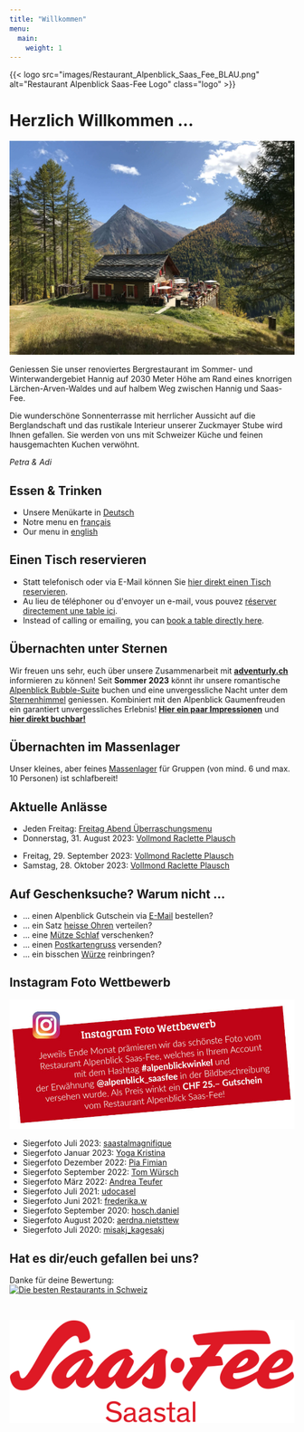 ```yaml
---
title: "Willkommen"
menu:
  main:
    weight: 1
---
```

<!-- Ein-/Auskommentieren: Ctrl + K und gleich Ctrl + C -->

{{< logo src="images/Restaurant_Alpenblick_Saas_Fee_BLAU.png" alt="Restaurant Alpenblick Saas-Fee Logo" class="logo" >}}

<!-- {{< logo src="images/Restaurant_Alpenblick_Saas_Fee_Weihnachten.png" alt="Restaurant Alpenblick Saas-Fee Logo" class="logo" >}} -->

<!-- ---
Normaler Text zwischen Linien<br>
**Fetter Text zwischen Linien**

--- -->



<!--

<br>

---

**Saisonende und Start Sommersaison 2023**<br>
Wir geniessen mit euch noch bis und mit **Sonntag, 23. April 2023** die Wintersaison. 

Am **Donnerstag, 08. Juni 2023** freuen wir uns, mit euch in die Sommersaison 2023 starten zu dürfen!

---

**Früheres Saisonende wegen <a href="images/Alpenblick_Flyer_Umbau_2022.jpg" target="_blank"> Umbau</a> und Start Wintersaison 2022 / 23**<br>
Wir geniessen mit euch noch bis und mit **Sonntag, 25. September 2022** die Sommersaison. 


Am **Donnerstag, 08. Dezember 2022** freuen wir uns, mit euch **und unserer neuen Küche** in die Wintersaison 2022 / 23 starten zu dürfen!


 **Saisonende und Start Wintersaison**<br>
Am **Mittwoch, 15. Dezember 2021** freuen wir uns, mit euch in die Wintersaison 2021 / 22 starten zu dürfen!


**Sommersaison 2021**<br>
Wir freuen uns sehr, Sie nach der Zwischensaison ab **Donnerstag, 03. Juni 2021 (Fronleichnam)** wieder bei uns im Restaurant Alpenblick begrüssen und verwöhnen zu dürfen!


**Start Sommersaison 2022**<br>
Wir freuen uns sehr, Sie nach der Zwischensaison ab **Freitag, 10. Juni 2022** (bei schönem Wetter bereits am **Freitag, 03. Juni 2022**) wieder bei uns im Restaurant Alpenblick begrüssen und verwöhnen zu dürfen!

Wir geniessen mit euch noch bis und mit **Sonntag, 24. Oktober 2021** die Sommersaison. Am **Mittwoch, 15. Dezember 2021** freuen wir uns, mit euch in die Wintersaison 2021 / 22 starten zu dürfen!


**Start Sommersaison 2022**<br>
Wir freuen uns sehr, Sie nach der Zwischensaison ab **Freitag, 03. Juni 2022** wieder bei uns im Restaurant Alpenblick begrüssen und verwöhnen zu dürfen!

---
<br>

-->

# Herzlich Willkommen ...
![Alpenblick](images/Alpenblick_Ansicht_13.jpg "Alpenblick")
<!-- 
![Alpenblick](images/Alpenblick_Ansicht_16.jpg "Alpenblick") -> WINTER
![Alpenblick](images/Alpenblick_Ansicht_13.jpg "Alpenblick") -> SOMMER
![Alpenblick](images/Alpenblick_Ansicht_Take-away.jpg "Alpenblick")
 -->

Geniessen Sie unser renoviertes Bergrestaurant im Sommer- und Winterwandergebiet Hannig auf 2030 Meter Höhe am Rand eines knorrigen Lärchen-Arven-Waldes und auf halbem Weg zwischen Hannig und Saas-Fee. 

Die wunderschöne Sonnenterrasse mit herrlicher Aussicht auf die Berglandschaft und das rustikale Interieur unserer Zuckmayer Stube wird Ihnen gefallen. Sie werden von uns mit Schweizer Küche und feinen hausgemachten Kuchen verwöhnt.

_Petra & Adi_


## Essen & Trinken
* Unsere Menükarte in <a href="images/Alpenblick_Menukarte_QR_Code_DE.pdf" target="_blank">Deutsch</a>
* Notre menu en <a href="images/Alpenblick_Menukarte_QR_Code_FR.pdf" target="_blank">français</a>
* Our menu in <a href="images/Alpenblick_Menukarte_QR_Code_EN.pdf" target="_blank">english</a>


## Einen Tisch reservieren
* Statt telefonisch oder via E-Mail können Sie <a href="https://reserve.foratable.com?restaurantHash=3be5e5e9c7df6d02cb707c204c71a1ba" target="_blank">hier direkt einen Tisch reservieren</a>.
* Au lieu de téléphoner ou d'envoyer un e-mail, vous pouvez <a href="https://reserve.foratable.com?restaurantHash=3be5e5e9c7df6d02cb707c204c71a1ba" target="_blank">réserver directement une table ici</a>.
* Instead of calling or emailing, you can <a href="https://reserve.foratable.com?restaurantHash=3be5e5e9c7df6d02cb707c204c71a1ba" target="_blank">book a table directly here</a>.


## Übernachten unter Sternen
Wir freuen uns sehr, euch über unsere Zusammenarbeit mit **<a href="https://www.adventurly.ch" target="_blank">adventurly.ch</a>** informieren zu können! Seit **Sommer 2023** könnt ihr unsere romantische <a href="images/Alpenblick_Bubble-Suite_Tag.jpg" target="_blank">Alpenblick Bubble-Suite</a> buchen und eine unvergessliche Nacht unter dem <a href="images/Alpenblick_Bubble-Suite_Nacht.jpg" target="_blank">Sternenhimmel</a> geniessen. Kombiniert mit den Alpenblick Gaumenfreuden ein garantiert unvergessliches Erlebnis! **<a href="https://www.alpenblick-saasfee.ch/gallery/" target="_blank">Hier ein paar Impressionen</a>** und **<a href="https://adventurly.ch/unterkuenfte/bubble-suite-saas-fee/" target="_blank">hier direkt buchbar!</a>**


## Übernachten im Massenlager
Unser kleines, aber feines <a href="images/Alpenblick_Flyer_Uebernachten_2022.jpg" target="_blank">Massenlager</a> für Gruppen (von mind. 6 und max. 10 Personen) ist schlafbereit!


## Aktuelle Anlässe
* Jeden Freitag: <a href="images/Alpenblick_Flyer_Freitag_Abend_Menu_2020.jpg" target="_blank"> Freitag Abend Überraschungsmenu</a>
* Donnerstag, 31. August 2023: <a href="images/Alpenblick_Flyer_Vollmond_Raclette_Plausch.jpg" target="_blank"> Vollmond Raclette Plausch</a>
<!-- * 04. – 25. September 2022: <a href="https://www.saas-fee.ch/de/events/top-events-im-sommer/saaser-gaumengaudi" target="_blank"> Saaser Gaumengaudi</a> (-> <a href="images/Alpenblick_Flyer_Saaser_Gaumengaudi_2022.jpg" target="_blank">Unser Menü</a>) -->
* Freitag, 29. September 2023: <a href="images/Alpenblick_Flyer_Vollmond_Raclette_Plausch.jpg" target="_blank"> Vollmond Raclette Plausch</a>
* Samstag, 28. Oktober 2023: <a href="images/Alpenblick_Flyer_Vollmond_Raclette_Plausch.jpg" target="_blank"> Vollmond Raclette Plausch</a>
<!-- * Donnerstag, 08. Dezember 2022: <a href="images/Alpenblick_Flyer_Vollmond_Raclette_Plausch.jpg" target="_blank"> Vollmond Raclette Plausch</a> -->
<!-- * Samstag, 24. Dezember 2022: <a href="images/Alpenblick_Flyer_Weihnachtsmenu.jpg" target="_blank"> Weihnachtsmenu</a> -->
<!-- * Sonntag, 25. Dezember 2022: <a href="images/Alpenblick_Flyer_Christmas_Fondue.jpg" target="_blank"> Christmas Fondue</a> -->
<!-- * Montag, 06. März 2023: <a href="images/Alpenblick_Flyer_Vollmond_Raclette_Plausch.jpg" target="_blank"> Vollmond Raclette Plausch</a> -->
<!-- * **ZUSÄTZLICH:** Mittwoch, 08. März 2023: <a href="images/Alpenblick_Flyer_Vollmond_Raclette_Plausch.jpg" target="_blank"> Vollmond Raclette Plausch</a> -->
<!-- * Donnerstag, 06. April 2023: <a href="images/Alpenblick_Flyer_Vollmond_Raclette_Plausch.jpg" target="_blank"> Vollmond Raclette Plausch</a> -->
<!-- * Sonntag, 09. April 2023: <a href="images/Alpenblick_Flyer_Ostern_2023.jpg" target="_blank"> Alpenblick Ostereiersuche</a> -->
<!-- * Montag, 03. Juli 2023: <a href="images/Alpenblick_Flyer_Vollmond_Raclette_Plausch.jpg" target="_blank"> Vollmond Raclette Plausch</a> -->
<!-- * Montag, 31. Juli 2023: <a href="images/Alpenblick_Flyer_Vollmond_Raclette_Plausch.jpg" target="_blank"> Vollmond Raclette Plausch</a> -->
<!-- * Sonntag, 10. Juli 2022: <a href="https://www.saas-fee.ch/de/events/top-events-im-sommer/saaser-gourmet-trail" target="_blank"> Saaser Gourmet-Trail</a> -->
<!-- * Dienstag, 1. August 2023: <a href="images/Alpenblick_Flyer_1_August_2023.jpg" target="_blank"> Schweizer Nationalfeiertag</a> -->
<!-- * Sonntag, 13. August 2023: <a href="images/Alpenblick_Flyer_Ziegenfest_2023.jpg" target="_blank"> Ziegenfest Saas--Fee</a> -->


## Auf Geschenksuche? Warum nicht ...
* ... einen Alpenblick Gutschein via [E-Mail](mailto:info@alpenblick-saasfee.ch?Subject=Gutscheinbestellung) bestellen? 
* ... ein Satz <a href="images/Alpenblick_Stirnband.jpg" target="_blank">heisse Ohren</a> verteilen?
* ... eine <a href="images/Alpenblick_Flyer_Uebernachten_2022.jpg" target="_blank">Mütze Schlaf</a> verschenken?
* ... einen <a href="images/Alpenblick_Postkarten.jpg" target="_blank">Postkartengruss</a> versenden?
* ... ein bisschen <a href="images/Alpenblick_Flyer_Verfeinern_2021.jpg" target="_blank">Würze</a> reinbringen?


## Instagram Foto Wettbewerb
<a href="https://www.instagram.com/alpenblick_saasfee/" target="_blank" alt="Instagram" title="Instagram"><img src="images/Alpenblick_Insta_Foto_Wettbewerb.jpg" alt="Instagram"></a>

* Siegerfoto Juli 2023: <a href="images/Alpenblick_alpenblickwinkel_23_07_saastalmagnifique.png" target="_blank"> saastalmagnifique</a>
* Siegerfoto Januar 2023: <a href="images/Alpenblick_alpenblickwinkel_23_01_yoga_kristina.png" target="_blank"> Yoga Kristina</a>
* Siegerfoto Dezember 2022: <a href="images/Alpenblick_alpenblickwinkel_22_12_fimian_pia.png" target="_blank"> Pia Fimian</a>
* Siegerfoto September 2022: <a href="images/Alpenblick_alpenblickwinkel_22_09_wuerschtom.png" target="_blank"> Tom Würsch</a>
* Siegerfoto März 2022: <a href="images/Alpenblick_alpenblickwinkel_22_03_Andrea_Teufer.png" target="_blank"> Andrea Teufer</a>
* Siegerfoto Juli 2021: <a href="images/Alpenblick_alpenblickwinkel_21_07_udocasel.png" target="_blank"> udocasel</a>
* Siegerfoto Juni 2021: <a href="images/Alpenblick_alpenblickwinkel_21_06_frederika_w.png" target="_blank"> frederika.w</a>
* Siegerfoto September 2020: <a href="images/Alpenblick_alpenblickwinkel_20_09_hosch_daniel.png" target="_blank"> hosch.daniel</a>
* Siegerfoto August 2020: <a href="images/Alpenblick_alpenblickwinkel_20_08_aerdna_nietsttew.png" target="_blank"> aerdna.nietsttew</a>
* Siegerfoto Juli 2020: <a href="images/Alpenblick_alpenblickwinkel_20_07_misakj_kagesakj.png" target="_blank"> misakj_kagesakj</a>

<!-- ## Wallis Werbeaktion – 100-Franken-Gutschein
Wir machen mit! <a href="https://www.valais.ch/de/info/landingpage/100-franken-gutschein" target="_blank"> Profitiert</a> jetzt auch bei uns:
<a href="https://www.valais.ch/de/info/landingpage/100-franken-gutschein" target="_blank" alt="Wallis Werbeaktion" title="Wallis Werbeaktion"><img src="images/Alpenblick_Wallis_Werbeaktion_100_Franken_Gutschein.jpg" alt="Wallis Werbeaktion"></a> -->


## Hat es dir/euch gefallen bei uns?
Danke für deine Bewertung:<br>
<a href="https://www.suissegourmet.ch/saas-fee/restaurant-alpenblick/" target="_blank" alt="Die besten Restaurants in Schweiz" title="Die besten Restaurants in Schweiz"><img src="https://www.suissegourmet.ch/gourmetbutton/stempel.php?rid=72573" alt="Die besten Restaurants in Schweiz"></a>

<br>

<a href="https://www.saas-fee.ch/" target="_blank" alt="Saas-Fee" title="Saas-Fee"><img src="images/Saas-Fee_Logo_Rot_RGB.svg" alt="Saas-Fee" class="logo"></a>
